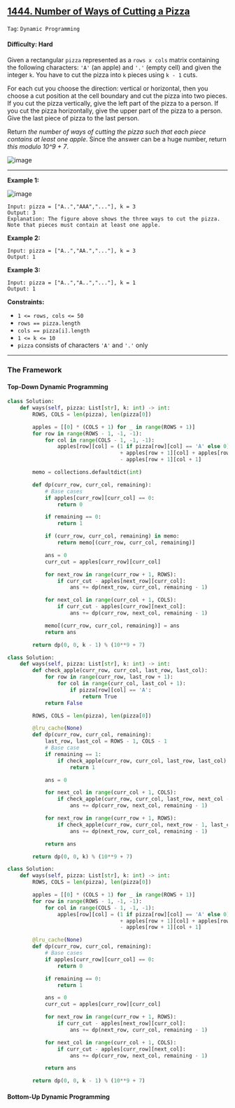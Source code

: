 ## [1444. Number of Ways of Cutting a Pizza](https://github.com/quananhle/Python/edit/main/Software%20Engineering%20Practicing/Leetcode/Tiktok/1444.%20Number%20of%20Ways%20of%20Cutting%20a%20Pizza/)

```Tag```: ```Dynamic Programming```

#### Difficulty: Hard

Given a rectangular ```pizza``` represented as a ```rows x cols``` matrix containing the following characters: ```'A'``` (an apple) and ```'.'``` (empty cell) and given the integer ```k```. You have to cut the pizza into ```k``` pieces using ```k - 1``` cuts. 

For each cut you choose the direction: vertical or horizontal, then you choose a cut position at the cell boundary and cut the pizza into two pieces. If you cut the pizza vertically, give the left part of the pizza to a person. If you cut the pizza horizontally, give the upper part of the pizza to a person. Give the last piece of pizza to the last person.

Return _the number of ways of cutting the pizza such that each piece contains at least one apple_. Since the answer can be a huge number, return _this modulo 10^9 + 7_.

![image](https://user-images.githubusercontent.com/35042430/229003199-f21a3e55-2fb0-4e79-b899-91f0d64aba50.png)

---

__Example 1:__

![image](https://assets.leetcode.com/uploads/2020/04/23/ways_to_cut_apple_1.png)
```
Input: pizza = ["A..","AAA","..."], k = 3
Output: 3 
Explanation: The figure above shows the three ways to cut the pizza. Note that pieces must contain at least one apple.
```

__Example 2:__
```
Input: pizza = ["A..","AA.","..."], k = 3
Output: 1
```

__Example 3:__
```
Input: pizza = ["A..","A..","..."], k = 1
Output: 1
```

__Constraints:__

- ```1 <= rows, cols <= 50```
- ```rows == pizza.length```
- ```cols == pizza[i].length```
- ```1 <= k <= 10```
- ```pizza``` consists of characters ```'A'``` and ```'.'``` only

---

### The Framework

#### Top-Down Dynamic Programming

```Python
class Solution:
    def ways(self, pizza: List[str], k: int) -> int:
        ROWS, COLS = len(pizza), len(pizza[0])

        apples = [[0] * (COLS + 1) for _ in range(ROWS + 1)]
        for row in range(ROWS - 1, -1, -1):
            for col in range(COLS - 1, -1, -1):
                apples[row][col] = (1 if pizza[row][col] == 'A' else 0) \
                                    + apples[row + 1][col] + apples[row][col + 1] \
                                    - apples[row + 1][col + 1]

        memo = collections.defaultdict(int)

        def dp(curr_row, curr_col, remaining):
            # Base cases
            if apples[curr_row][curr_col] == 0:
                return 0

            if remaining == 0:
                return 1

            if (curr_row, curr_col, remaining) in memo:
                return memo[(curr_row, curr_col, remaining)]

            ans = 0
            curr_cut = apples[curr_row][curr_col]

            for next_row in range(curr_row + 1, ROWS):
                if curr_cut - apples[next_row][curr_col]:
                    ans += dp(next_row, curr_col, remaining - 1)

            for next_col in range(curr_col + 1, COLS):
                if curr_cut - apples[curr_row][next_col]:
                    ans += dp(curr_row, next_col, remaining - 1)

            memo[(curr_row, curr_col, remaining)] = ans
            return ans

        return dp(0, 0, k - 1) % (10**9 + 7)
```

```Python
class Solution:
    def ways(self, pizza: List[str], k: int) -> int:
        def check_apple(curr_row, curr_col, last_row, last_col):
            for row in range(curr_row, last_row + 1):
                for col in range(curr_col, last_col + 1):
                    if pizza[row][col] == 'A':
                        return True
            return False

        ROWS, COLS = len(pizza), len(pizza[0])

        @lru_cache(None)
        def dp(curr_row, curr_col, remaining):
            last_row, last_col = ROWS - 1, COLS - 1
            # Base case
            if remaining == 1:
                if check_apple(curr_row, curr_col, last_row, last_col):
                    return 1

            ans = 0

            for next_col in range(curr_col + 1, COLS):
                if check_apple(curr_row, curr_col, last_row, next_col - 1):
                    ans += dp(curr_row, next_col, remaining - 1)

            for next_row in range(curr_row + 1, ROWS):
                if check_apple(curr_row, curr_col, next_row - 1, last_col):
                    ans += dp(next_row, curr_col, remaining - 1)

            return ans

        return dp(0, 0, k) % (10**9 + 7)
```

```Python
class Solution:
    def ways(self, pizza: List[str], k: int) -> int:
        ROWS, COLS = len(pizza), len(pizza[0])

        apples = [[0] * (COLS + 1) for _ in range(ROWS + 1)]
        for row in range(ROWS - 1, -1, -1):
            for col in range(COLS - 1, -1, -1):
                apples[row][col] = (1 if pizza[row][col] == 'A' else 0) \
                                    + apples[row + 1][col] + apples[row][col + 1] \
                                    - apples[row + 1][col + 1]

        @lru_cache(None)
        def dp(curr_row, curr_col, remaining):
            # Base cases
            if apples[curr_row][curr_col] == 0:
                return 0

            if remaining == 0:
                return 1

            ans = 0
            curr_cut = apples[curr_row][curr_col]

            for next_row in range(curr_row + 1, ROWS):
                if curr_cut - apples[next_row][curr_col]:
                    ans += dp(next_row, curr_col, remaining - 1)

            for next_col in range(curr_col + 1, COLS):
                if curr_cut - apples[curr_row][next_col]:
                    ans += dp(curr_row, next_col, remaining - 1)

            return ans

        return dp(0, 0, k - 1) % (10**9 + 7)
```

#### Bottom-Up Dynamic Programming
